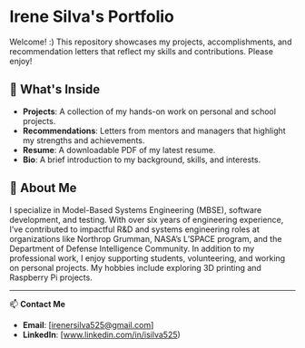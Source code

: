 # Irene Silva's Portfolio

Welcome! :) This repository showcases my projects, accomplishments, and recommendation letters that reflect my skills and contributions. Please enjoy!

## 📂 What's Inside
- **Projects**: A collection of my hands-on work on personal and school projects.
- **Recommendations**: Letters from mentors and managers that highlight my strengths and achievements.
- **Resume**: A downloadable PDF of my latest resume.
- **Bio**: A brief introduction to my background, skills, and interests.

## 🌟 About Me
I specialize in Model-Based Systems Engineering (MBSE), software development, and testing. With over six years of engineering experience, I’ve contributed to impactful R&D and systems engineering roles at organizations like Northrop Grumman, NASA’s L’SPACE program, and the Department of Defense Intelligence Community. In addition to my professional work, I enjoy supporting students, volunteering, and working on personal projects. My hobbies include exploring 3D printing and Raspberry Pi projects.

---

📫 **Contact Me**
- **Email**: [irenersilva525@gmail.com]
- **LinkedIn**: [www.linkedin.com/in/isilva525)
